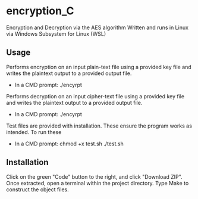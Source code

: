# encryption_C
Encryption and Decryption via the AES algorithm
Written and runs in Linux via Windows Subsystem for Linux (WSL)


## Usage ##

Performs encryption on an input plain-text file using a provided key file and writes the plaintext output to a provided output file.
- In a CMD prompt: ./encyrpt <key-file> <input-file> <output-file> 

Performs decryption on an input cipher-text file using a provided key file and writes the plaintext output to a provided output file.
- In a CMD prompt: ./encyrpt <key-file> <input-file> <output-file>

Test files are provided with installation. These ensure the program works as intended. To run these
- In a CMD prompt: chmod +x test.sh
                   ./test.sh


## Installation

Click on the green "Code" button to the right, and click "Download ZIP". 
Once extracted, open a terminal within the project directory. Type Make to construct the object files.
